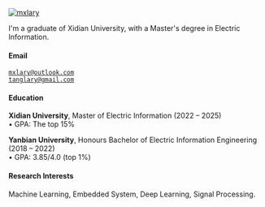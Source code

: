 [![mxlary](https://img.shields.io/badge/mxlary-github-blue?logo=github)](https://github.com/mxlary)

I'm a graduate of Xidian University, with a Master's degree in Electric Information.

#### Email  
<code>mxlary@outlook.com</code>  
<code>tanglary@gmail.com</code>

#### Education  
**Xidian University**, Master of Electric Information (2022 – 2025)  
• GPA: The top 15%  

<!--**XX University**, Exchange student <br>  
• As a XX, represented my college as an outstanding student for a XX exchange program.  -->
**Yanbian University**, Honours Bachelor of Electric Information Engineering (2018 – 2022)  
• GPA: 3.85/4.0 (top 1%)  

#### Research Interests  
Machine Learning, Embedded System, Deep Learning, Signal Processing.

